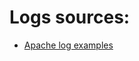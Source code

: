 
# Logs sources:
- [Apache log examples](https://github.com/elastic/examples/tree/master/Common%20Data%20Formats/apache_logs)
